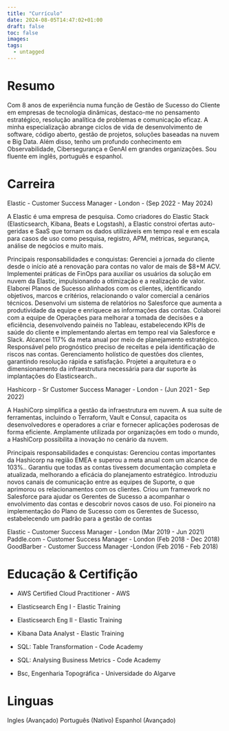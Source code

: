 ```yaml
---
title: "Currículo"
date: 2024-08-05T14:47:02+01:00
draft: false
toc: false
images:
tags:
  - untagged
---
```

# Resumo
Com 8 anos de experiência numa função de Gestão de Sucesso do Cliente em empresas de tecnologia dinâmicas, destaco-me no pensamento estratégico, resolução analítica de problemas e comunicação eficaz. A minha especialização abrange ciclos de vida de desenvolvimento de software, código aberto, gestão de projetos, soluções baseadas na nuvem e Big Data. Além disso, tenho um profundo conhecimento em Observabilidade, Cibersegurança e GenAI em grandes organizações. Sou fluente em inglês, português e espanhol.

# Carreira

Elastic - Customer Success Manager - London - (Sep 2022 - May 2024)

A Elastic é uma empresa de pesquisa. Como criadores do Elastic Stack (Elasticsearch, Kibana, Beats e Logstash), a Elastic constroi ofertas auto-geridas e SaaS que tornam os dados utilizáveis em tempo real e em escala para casos de uso como pesquisa, registro, APM, métricas, segurança, análise de negócios e muito mais.

Principais responsabilidades e conquistas:
Gerenciei a jornada do cliente desde o início até a renovação para contas no valor de mais de $8+M ACV.
Implementei práticas de FinOps para auxiliar os usuários da solução em nuvem da Elastic, impulsionando a otimização e a realização de valor.
Elaborei Planos de Sucesso alinhados com os clientes, identificando objetivos, marcos e critérios, relacionando o valor comercial a cenários técnicos.
Desenvolvi um sistema de relatórios no Salesforce que aumenta a produtividade da equipe e enriquece as informações das contas.
Colaborei com a equipe de Operações para melhorar a tomada de decisões e a eficiência, desenvolvendo painéis no Tableau, estabelecendo KPIs de saúde do cliente e implementando alertas em tempo real via Salesforce e Slack.
Alcancei 117% da meta anual por meio de planejamento estratégico.
Responsável pelo prognóstico preciso de receitas e pela identificação de riscos nas contas.
Gerenciamento holístico de questões dos clientes, garantindo resolução rápida e satisfação.
Projetei a arquitetura e o dimensionamento da infraestrutura necessária para dar suporte às implantações do Elasticsearch..

Hashicorp - Sr Customer Success Manager - London - (Jun 2021 - Sep 2022)

A HashiCorp simplifica a gestão da infraestrutura em nuvem. A sua suite de ferramentas, incluindo o Terraform, Vault e Consul, capacita os desenvolvedores e operadores a criar e fornecer aplicações poderosas de forma eficiente. Amplamente utilizada por organizações em todo o mundo, a HashiCorp possibilita a inovação no cenário da nuvem.

Principais responsabilidades e conquistas:
Gerenciou contas importantes da Hashicorp na região EMEA e superou a meta anual com um alcance de 103%..
Garantiu que todas as contas tivessem documentação completa e atualizada, melhorando a eficácia do planejamento estratégico.
Introduziu novos canais de comunicação entre as equipes de Suporte, o que aprimorou os relacionamentos com os clientes.
Criou um framework no Salesforce para ajudar os Gerentes de Sucesso a acompanhar o envolvimento das contas e descobrir novos casos de uso.
Foi pioneiro na implementação do Plano de Sucesso com os Gerentes de Sucesso, estabelecendo um padrão para a gestão de contas

Elastic - Customer Success Manager - London (Mar 2019 - Jun 2021)
Paddle.com - Customer Success Manager - London (Feb 2018 - Dec 2018)
GoodBarber - Customer Success Manager -London (Feb 2016 - Feb 2018)

# Educação & Certifição

- AWS Certified Cloud Practitioner - AWS
- Elasticsearch Eng I - Elastic Training
- Elasticsearch Eng II - Elastic Training
- Kibana Data Analyst - Elastic Training
- SQL: Table Transformation - Code Academy
- SQL: Analysing Business Metrics - Code Academy

- Bsc, Engenharia Topográfica - Universidade do Algarve


# Linguas

Ingles (Avançado)
Português (Nativo)
Espanhol  (Avançado)
